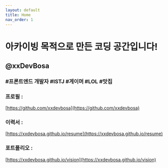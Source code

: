 ```yaml
---
layout: default
title: Home
nav_order: 1
---
```


# 아카이빙 목적으로 만든 코딩 공간입니다!
## @xxDevBosa 
### #프론트엔드 개발자 #ISTJ #게이머 #LOL #맛집

### 프로필 : 
[https://github.com/xxdevbosa](https://github.com/xxdevbosa)

### 이력서 : 
[https://xxdevbosa.github.io/resume](https://xxdevbosa.github.io/resume)

### 포트폴리오 : 
[https://xxdevbosa.github.io/vision](https://xxdevbosa.github.io/vision)